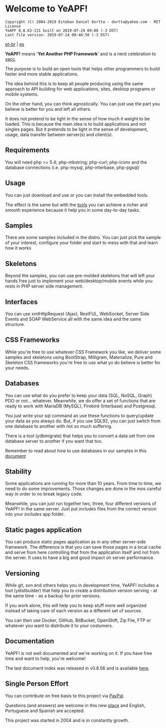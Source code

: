 # **Welcome to YeAPF!**

    Copyright (C) 2004-2019 Esteban Daniel Dortta - dortta@yahoo.com - MIT License
    YeAPF 0.8.63-131 built on 2019-07-24 09:00 (-3 DST)
    Last file version: 2019-07-24 08:46:50 (-3 DST)

[pt-br](readme-pt-br.md) | [es](readme-es.md) 

**YeAPF!** means '**Yet Another PHP Framework**' and is a nerd celebration to [yacc](https://whatis.techtarget.com/definition/yacc-yet-another-compiler-compiler).

The purpose is to build an open tools that  helps other programmers to build faster and more stable applications.

The idea behind this is to keep all people producing using the same approach to API building for web applications, sites, desktop programs or mobile systems.

On the other hand, you can think agnostically. You can just use the part you believe is better for you and left all others.

It does not pretend to be light in the sense of how much it weight to be loaded. This is because the main idea is to build applications and not singles pages. But it pretends to be light in the sense of development, usage, data transfer between server(s) and client(s).

## Requirements
You will need php >= 5.4; php-mbstring; php-curl; php-iconv and the database connections (i.e. php-mysql, php-interbase, php-pgsql)

## Usage
You can just download and use or you can install the embedded tools.

The effect is the same but with the [tools](http://www.yeapf.com/wp/?p=455) you can achieve a richer and smooth experience because it help you in some day-to-day tasks.

## Samples
There are some samples included in the distro. You can just pick the sample of your interest, configure your folder and start to mess with that and learn how it works

## Skeletons
Beyond the samples, you can use pre-molded skeletons that will left your hands free just to implement your web/desktop/mobile events while you rests in PHP server side management.

## Interfaces
You can use xmlHttpRequest (Ajax), RestFUL, WebSocket, Server Side Events and SOAP WebService all with the same idea and the same structure. 

## CSS Frameworks
While you're free to use whatever CSS Framework you like, we deliver some samples and skeletons using BootStrap, Milligram, Materialize, Pure and Skeleton CSS frameworks you're free to use what yo do believe is better for your needs.

## Databases
You can use what do you prefer to keep your data (SQL, NoSQL, Graph) PDO or not... whatever. Meanwhile, we do offer a set of functions that are ready to work with MariaDB (MySQL), Firebird (Interbase) and Postgresql.

You just write your sql command an use these functions to query/update your data as you always do. But, if you use SQL92, you can just switch from one database to another with not so much suffering.

There is a tool (ydbmigrate) that helps you to convert a data set from one database server to another if you want that too.

Remember to read about how to use databases in our samples in this [document](readme-database-samples-en.md)

## Stability
Some applications are running for more than 10 years. From time to time, we need to do some improvements. Those changes are done in the mos careful way in order to no break legacy code. 

Meanwhile, you can just run together two, three, four different versions of YeAPF! in the same server. Just put *includes* files from the correct version into your *includes* app folder.

## Static pages application
You can produce static pages application as in any other server-side framework. The difference is that you can save those pages in a local cache and serve from here controlling that from the application itself and not from the server. It uses to have a big and good impact on server performance.

## Versioning
While git, svn and others helps you in development time, YeAPF! includes a tool (ydistbuilder) that help you to create a distribution version serving - at the same time - as a backup for prior versions. 

If you work alone, this will help you to keep stuff more well organized instead of taking care of each version as a different set of sources.

You can then use Docker, GitHub, BitBucket, OpenShift, Zip File, FTP or whatever you want to distribute it to your costumers.

## Documentation
YeAPF! is not well documented and we're working on it.
If you have free time and want to help, you're welcome!

The last document index was released in v0.8.56 and is available [here](http://yeapf.com/doc/0.8.56/index.html).

## Single Person Effort
You can contribute on free basis to this project via [PayPal](http://www.yeapf.com/paypal-en.html).

Questions (and answers) are welcome in this new [place](http://answers.yeapf.com/) and English, Portuguese and Spanish are accepted.

This project was started in 2004 and is in constantly growth. 